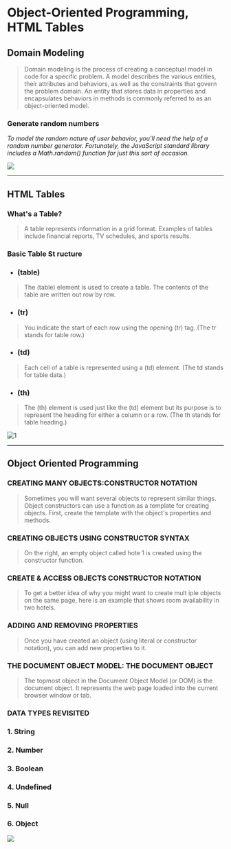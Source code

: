 # Object-Oriented Programming, HTML Tables
## Domain Modeling
> Domain modeling is the process of creating a conceptual model in code for a specific problem. A model describes the various entities, their attributes and behaviors, as well as the constraints that govern the problem domain. An entity that stores data in properties and encapsulates behaviors in methods is commonly referred to as an object-oriented model.
### Generate random numbers
_To model the random nature of user behavior, you'll need the help of a random number generator. Fortunately, the JavaScript standard library includes a Math.random() function for just this sort of occasion._

![](https://upload.wikimedia.org/wikipedia/commons/thumb/5/5a/DOM-model.svg/1200px-DOM-model.svg.png)

<hr>

## HTML Tables
### What's a Table?
> A table represents information in a grid format.
Examples of tables include financial reports, TV
schedules, and sports results.

### Basic Table St ructure
- ### (table)
> The (table) element is used
to create a table. The contents
of the table are written out row
by row.

- ### (tr)
> You indicate the start of each
row using the opening (tr) tag.
(The tr stands for table row.)

- ### (td)
> Each cell of a table is
represented using a (td)
element. (The td stands for
table data.)

- ### (th)
> The (th) element is used just
like the (td) element but its
purpose is to represent the
heading for either a column or
a row. (The th stands for table
heading.)

![1](https://ictacademy.com.ng/wp-content/uploads/2017/10/HTML-Table-Structure.png)


<hr>

## Object Oriented Programming
### CREATING MANY OBJECTS:CONSTRUCTOR NOTATION
> Sometimes you will want several objects to represent similar things.
Object constructors can use a function as a template for creating objects.
First, create the template with the object's properties and methods.

### CREATING OBJECTS USING CONSTRUCTOR SYNTAX
> On the right, an empty object
called hote 1 is created using the
constructor function.

### CREATE & ACCESS OBJECTS CONSTRUCTOR NOTATION
> To get a better idea of why you
might want to create mult iple
objects on the same page, here
is an example that shows room
availability in two hotels.

### ADDING AND REMOVING PROPERTIES
> Once you have created an object
(using literal or constructor
notation), you can add new
properties to it.

### THE DOCUMENT OBJECT MODEL: THE DOCUMENT OBJECT
> The topmost object in the Document Object Model (or DOM) is the
document object. It represents the web page loaded into the current
browser window or tab.

### DATA TYPES REVISITED
### 1. String
### 2. Number
### 3. Boolean
### 4. Undefined
### 5. Null
### 6. Object

![](https://i.morioh.com/2020/02/29/d963763934d4.jpg)

